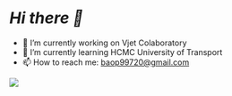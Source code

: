 <h1><i><strong> Hi there 👋 </strong></i></h1>

<!--
**baophan17/baophan17** is a ✨ _special_ ✨ repository because its `README.md` (this file) appears on your GitHub profile.

Here are some ideas to get you started:-->

- 🔭 I’m currently working on Vjet Colaboratory
- 🌱 I’m currently learning HCMC University of Transport
- 📫 How to reach me: baop99720@gmail.com
<img src="https://github-readme-stats.vercel.app/api?username=baophan17&&show_icons=true&title_color=56B133&icon_color=4D72F2&text_color=40E0D0&bg_color=FFFFFF">
<!-- - 👯 I’m looking to collaborate on ...
- 🤔 I’m looking for help with ...
- 💬 Ask me about ...
- 📫 How to reach me: ...
- 😄 Pronouns: ...
- ⚡ Fun fact: ...
 -->
